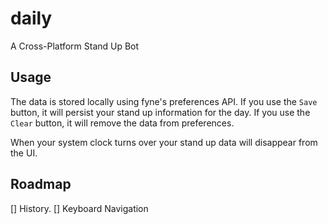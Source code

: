# daily
A Cross-Platform Stand Up Bot

## Usage

The data is stored locally using fyne's preferences API. If you use the `Save` button, it will persist your stand up
information for the day. If you use the `Clear` button, it will remove the data from preferences.

When your system clock turns over your stand up data will disappear from the UI.

## Roadmap
[] History. 
[] Keyboard Navigation
